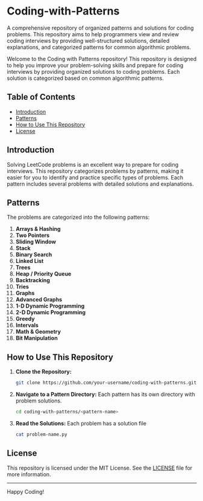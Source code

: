 # Coding-with-Patterns
A comprehensive repository of organized patterns and solutions for coding problems. This repository aims to help programmers view and review coding interviews by providing well-structured solutions, detailed explanations, and categorized patterns for common algorithmic problems. 

Welcome to the Coding with Patterns repository! This repository is designed to help you improve your problem-solving skills and prepare for coding interviews by providing organized solutions to coding problems. Each solution is categorized based on common algorithmic patterns.

## Table of Contents

- [Introduction](#introduction)
- [Patterns](#patterns)
- [How to Use This Repository](#how-to-use-this-repository)
- [License](#license)

## Introduction

Solving LeetCode problems is an excellent way to prepare for coding interviews. This repository categorizes problems by patterns, making it easier for you to identify and practice specific types of problems. Each pattern includes several problems with detailed solutions and explanations.

## Patterns

The problems are categorized into the following patterns:

1. **Arrays & Hashing**
2. **Two Pointers**
3. **Sliding Window**
4. **Stack**
5. **Binary Search**
6. **Linked List**
7. **Trees**
9. **Heap / Priority Queue**
10. **Backtracking**
11. **Tries**
12. **Graphs**
13. **Advanced Graphs**
14. **1-D Dynamic Programming**
15. **2-D Dynamic Programming**
16. **Greedy**
17. **Intervals**
18. **Math & Geometry**
19. **Bit Manipulation**

## How to Use This Repository

1. **Clone the Repository:**
    ```bash
    git clone https://github.com/your-username/coding-with-patterns.git
    ```
2. **Navigate to a Pattern Directory:**
    Each pattern has its own directory with problem solutions.
    ```bash
    cd coding-with-patterns/<pattern-name>
    ```
3. **Read the Solutions:**
    Each problem has a solution file
    ```bash
    cat problem-name.py
    ```

## License

This repository is licensed under the MIT License. See the [LICENSE](LICENSE) file for more information.

---

Happy Coding!
